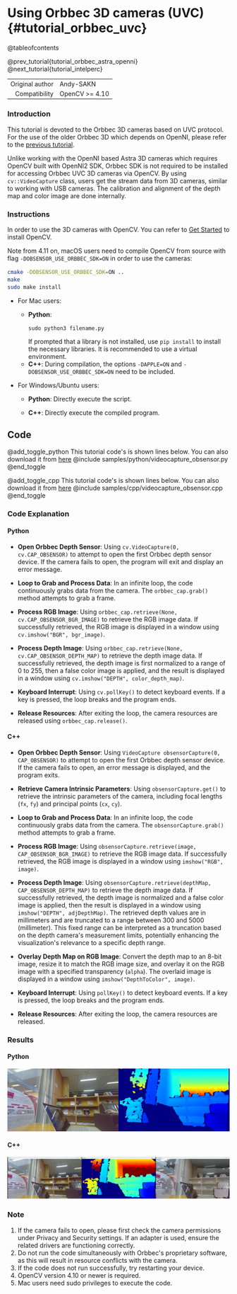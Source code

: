 Using Orbbec 3D cameras (UVC) {#tutorial_orbbec_uvc} 
======================================================

@tableofcontents

@prev_tutorial{tutorial_orbbec_astra_openni}
@next_tutorial{tutorial_intelperc}

|    |    |
| -: | :- |
| Original author | Andy-SAKN |
| Compatibility | OpenCV >= 4.10 |


### Introduction

This tutorial is devoted to the Orbbec 3D cameras based on UVC protocol. For the use of the older Orbbec 3D which depends on OpenNI, please refer to the [previous tutorial](https://github.com/opencv/opencv/blob/4.x/doc/tutorials/app/orbbec_astra_openni.markdown).

Unlike working with the OpenNI based Astra 3D cameras which requires OpenCV built with OpenNI2 SDK, Orbbec SDK is not required to be installed for accessing Orbbec UVC 3D cameras via OpenCV. By using `cv::VideoCapture` class, users get the stream data from 3D cameras, similar to working with USB cameras. The calibration and alignment of the depth map and color image are done internally.
### Instructions

In order to use the 3D cameras with OpenCV. You can refer to [Get Started](https://opencv.org/get-started/) to install OpenCV.

Note from 4.11 on, macOS users need to compile OpenCV from source with flag `-DOBSENSOR_USE_ORBBEC_SDK=ON` in order to use the cameras:



```bash
cmake -DOBSENSOR_USE_ORBBEC_SDK=ON ..
make
sudo make install
```


- For Mac users: 
  - **Python**:
    ```shell
    sudo python3 filename.py
    ```
    If prompted that a library is not installed, use `pip install` to install the necessary libraries. It is recommended to use a virtual environment.
  - **C++**:
    During compilation, the options `-DAPPLE=ON` and `-DOBSENSOR_USE_ORBBEC_SDK=ON` need to be included.

- For Windows/Ubuntu users:
  - **Python**:
    Directly execute the script.
    
  - **C++**:
    Directly execute the compiled program.
    
Code
---- 

@add_toggle_python
This tutorial code's is shown lines below. You can also download it from
[here](https://github.com/opencv/opencv/blob/4.x/samples/python/videocapture_obsensor.py)
@include samples/python/videocapture_obsensor.py
@end_toggle


@add_toggle_cpp
This tutorial code's is shown lines below. You can also download it from
[here](https://github.com/opencv/opencv/blob/4.x/samples/cpp/videocapture_obsensor.cpp)
@include samples/cpp/videocapture_obsensor.cpp
@end_toggle


### Code Explanation

#### Python

- **Open Orbbec Depth Sensor**:
  Using `cv.VideoCapture(0, cv.CAP_OBSENSOR)` to attempt to open the first Orbbec depth sensor device. If the camera fails to open, the program will exit and display an error message.

- **Loop to Grab and Process Data**:
  In an infinite loop, the code continuously grabs data from the camera. The `orbbec_cap.grab()` method attempts to grab a frame.

- **Process RGB Image**:
  Using `orbbec_cap.retrieve(None, cv.CAP_OBSENSOR_BGR_IMAGE)` to retrieve the RGB image data. If successfully retrieved, the RGB image is displayed in a window using `cv.imshow("BGR", bgr_image)`.

- **Process Depth Image**:
  Using `orbbec_cap.retrieve(None, cv.CAP_OBSENSOR_DEPTH_MAP)` to retrieve the depth image data. If successfully retrieved, the depth image is first normalized to a range of 0 to 255, then a false color image is applied, and the result is displayed in a window using `cv.imshow("DEPTH", color_depth_map)`.

- **Keyboard Interrupt**:
  Using `cv.pollKey()` to detect keyboard events. If a key is pressed, the loop breaks and the program ends.

- **Release Resources**:
  After exiting the loop, the camera resources are released using `orbbec_cap.release()`.



#### C++

- **Open Orbbec Depth Sensor**:
  Using `VideoCapture obsensorCapture(0, CAP_OBSENSOR)` to attempt to open the first Orbbec depth sensor device. If the camera fails to open, an error message is displayed, and the program exits.

- **Retrieve Camera Intrinsic Parameters**:
  Using `obsensorCapture.get()` to retrieve the intrinsic parameters of the camera, including focal lengths (`fx`, `fy`) and principal points (`cx`, `cy`).

- **Loop to Grab and Process Data**:
  In an infinite loop, the code continuously grabs data from the camera. The `obsensorCapture.grab()` method attempts to grab a frame.

- **Process RGB Image**:
  Using `obsensorCapture.retrieve(image, CAP_OBSENSOR_BGR_IMAGE)` to retrieve the RGB image data. If successfully retrieved, the RGB image is displayed in a window using `imshow("RGB", image)`.

- **Process Depth Image**:
  Using `obsensorCapture.retrieve(depthMap, CAP_OBSENSOR_DEPTH_MAP)` to retrieve the depth image data. If successfully retrieved, the depth image is normalized and a false color image is applied, then the result is displayed in a window using `imshow("DEPTH", adjDepthMap)`. The retrieved depth values are in millimeters and are truncated to a range between 300 and 5000 (millimeter).
  This fixed range can be interpreted as a truncation based on the depth camera's measurement limits, potentially enhancing the visualization's relevance to a specific depth range.

- **Overlay Depth Map on RGB Image**:
  Convert the depth map to an 8-bit image, resize it to match the RGB image size, and overlay it on the RGB image with a specified transparency (`alpha`). The overlaid image is displayed in a window using `imshow("DepthToColor", image)`.

- **Keyboard Interrupt**:
  Using `pollKey()` to detect keyboard events. If a key is pressed, the loop breaks and the program ends.

- **Release Resources**:
  After exiting the loop, the camera resources are released.
  


### Results

#### Python


![RGB And DEPTH frame](images/orbbec_uvc_python.jpg)



#### C++


![RGB And DEPTH And DepthToColor frame](images/orbbec_uvc_cpp.jpg)





### Note

1. If the camera fails to open, please first check the camera permissions under Privacy and Security settings. If an adapter is used, ensure the related drivers are functioning correctly.
2. Do not run the code simultaneously with Orbbec's proprietary software, as this will result in resource conflicts with the camera.
3. If the code does not run successfully, try restarting your device.
4. OpenCV version 4.10 or newer is required.
5. Mac users need sudo privileges to execute the code.




